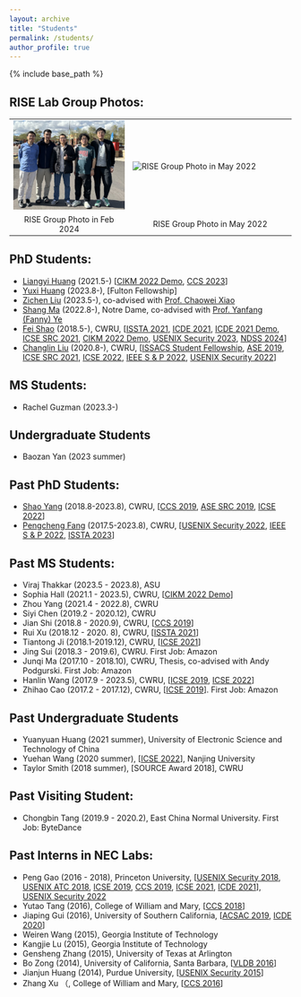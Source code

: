 ```yaml
---
layout: archive
title: "Students"
permalink: /students/
author_profile: true
---
```


{% include base_path %}

## RISE Lab Group Photos:

<table style = "border: 0px solid black;border-collapse: collapse;">
	<tr style = "border: 0px solid black;border-collapse: collapse;width: 95%;">
    <td style="width:33%;border: 0px solid black;">
  <img alt="RISE Group Photo in Feb 2024" src="/images/groupphoto-asu-2024.jpg"  />
</td>
<td style="width:45%;border: 0px solid black;">
  <img alt="RISE Group Photo in May 2022" src="/images/groupphoto-cwru2.jpg" />
</td>
  </tr>
  <tr style = "border: 0px solid black;border-collapse: collapse;width: 95%;">
  	<td style="text-align: center;border: 0px solid black;"> RISE Group Photo in Feb 2024</td>
  	<td style="text-align: center;border: 0px solid black;"> RISE Group Photo in May 2022</td>
  </tr>
</table>


## PhD Students:
* [Liangyi Huang](https://liangyi-huang.github.io/) (2021.5-) \[[CIKM 2022 Demo](https://xusheng-xiao.github.io/papers/cikm_demo_2022.pdf), [CCS 2023]()\]
* [Yuxi Huang](https://yuxihh.github.io/) (2023.8-), \[Fulton Fellowship\]
* [Zichen Liu](https://sites.google.com/view/zliu396/) (2023.5-), co-advised with [Prof. Chaowei Xiao](https://xiaocw11.github.io/)
* [Shang Ma]() (2022.8-), Notre Dame, co-advised with [Prof. Yanfang (Fanny) Ye](http://yes-lab.org/)
* [Fei Shao](https://feishao315.github.io/) (2018.5-), CWRU, \[[ISSTA 2021](https://xusheng-xiao.github.io/papers/webevo-cr.pdf), [ICDE 2021](https://xusheng-xiao.github.io/papers/threatraptor-icde21_0.pdf), [ICDE 2021 Demo](https://xusheng-xiao.github.io/papers/threatraptor-icde21demo.pdf), [ICSE SRC 2021](https://conf.researchr.org/track/icse-2021/icse-2021-ACM-Student-Research-Competition), [CIKM 2022 Demo](https://xusheng-xiao.github.io/papers/cikm_demo_2022.pdf), [USENIX Security 2023](https://xusheng-xiao.github.io/papers/usenixsecurity23-distdet.pdf), [NDSS 2024]()\]
* [Changlin Liu](https://changlinliu93.github.io/) (2020.8-), CWRU, \[[ISSACS Student Fellowship](https://engineering.case.edu/research/institutes/smart-secure-connected-systems), [ASE 2019](https://xusheng-xiao.github.io/papers/ase19-main-158.pdf), [ICSE SRC 2021](https://conf.researchr.org/track/icse-2021/icse-2021-ACM-Student-Research-Competition), [ICSE 2022](https://xusheng-xiao.github.io/papers/promal_icse_cr.pdf), [IEEE S & P 2022](https://xusheng-xiao.github.io/papers/depcomm-ieeesp2022.pdf), [USENIX Security 2022](https://xusheng-xiao.github.io/papers/sec22summer_fang.pdf)\]

## MS Students:
* Rachel Guzman (2023.3-)

## Undergraduate Students
* Baozan Yan (2023 summer)


## Past PhD Students:
* [Shao Yang](https://shaoyang1992.github.io/) (2018.8-2023.8), CWRU, \[[CCS 2019](https://xusheng-xiao.github.io/papers/deepintent-optimize.pdf), [ASE SRC 2019](https://2019.ase-conferences.org/track/ase-2019-Student-Research-Competition), [ICSE 2022](https://xusheng-xiao.github.io/papers/describectx_cr.pdf)\]
* [Pengcheng Fang](https://fang19911030.github.io/) (2017.5-2023.8), CWRU, \[[USENIX Security 2022](https://xusheng-xiao.github.io/papers/sec22summer_fang.pdf), [IEEE S & P 2022](https://xusheng-xiao.github.io/papers/depcomm-ieeesp2022.pdf), [ISSTA 2023](https://xusheng-xiao.github.io/papers/iSyn_issta.pdf)\]


## Past MS Students:
* Viraj Thakkar (2023.5 - 2023.8), ASU
* Sophia Hall (2021.1 - 2023.5),  CWRU, \[[CIKM 2022 Demo](https://xusheng-xiao.github.io/papers/cikm_demo_2022.pdf)\]
* Zhou Yang (2021.4 - 2022.8), CWRU
* Siyi Chen (2019.2 - 2020.12), CWRU
* Jian Shi (2018.8 - 2020.9), CWRU, \[[CCS 2019](https://xusheng-xiao.github.io/papers/hyperservice.pdf)\]
* Rui Xu (2018.12 - 2020. 8), CWRU, \[[ISSTA 2021](https://xusheng-xiao.github.io/papers/webevo-cr.pdf)\]
* Tiantong Ji (2018.1-2019.12), CWRU, \[[ICSE 2021](https://xusheng-xiao.github.io/papers/champ_icse2021_cr-submit3.pdf)\] 
* Jing Sui (2018.3 - 2019.6), CWRU. First Job: Amazon
* Junqi Ma (2017.10 - 2018.10), CWRU, Thesis, co-advised with Andy Podgurski. First Job: Amazon
* Hanlin Wang (2017.9 - 2023.5), CWRU, \[[ICSE 2019](https://xusheng-xiao.github.io/papers/iconintent-icse2019.pdf), [ICSE 2022](https://xusheng-xiao.github.io/papers/promal_icse_cr.pdf)\]
* Zhihao Cao (2017.2 - 2017.12), CWRU, \[[ICSE 2019](https://xusheng-xiao.github.io/papers/iconintent-icse2019.pdf)\]. First Job: Amazon

## Past Undergraduate Students
* Yuanyuan Huang (2021 summer), University of Electronic Science and Technology of China
* Yuehan Wang (2020 summer), \[[ICSE 2022](https://xusheng-xiao.github.io/papers/describectx_cr.pdf)\], Nanjing University
* Taylor Smith (2018 summer), [SOURCE Award 2018], CWRU


## Past Visiting Student:
* Chongbin Tang (2019.9 - 2020.2), East China Normal University. First Job: ByteDance


## Past Interns in NEC Labs:
* Peng Gao (2016 - 2018), Princeton University, \[[USENIX Security 2018](https://xusheng-xiao.github.io/papers/saql-usenixsecurity2018.pdf), [USENIX ATC 2018](https://xusheng-xiao.github.io/papers/aiql-usenix_atc2018.pdf), [ICSE 2019](https://xusheng-xiao.github.io/papers/iconintent-icse2019.pdf), [CCS 2019](https://xusheng-xiao.github.io/papers/hyperservice.pdf), [ICSE 2021](https://xusheng-xiao.github.io/papers/champ_icse2021_cr-submit3.pdf), [ICDE 2021](https://xusheng-xiao.github.io/papers/threatraptor-icde21_0.pdf)\], [USENIX Security 2022](https://xusheng-xiao.github.io/papers/sec22summer_fang.pdf)
* Yutao Tang (2016), College of William and Mary, \[[CCS 2018](https://xusheng-xiao.github.io/papers/nodemerge-ccs2018_0.pdf)\]
* Jiaping Gui (2016), University of Southern California, \[[ACSAC 2019](https://xusheng-xiao.github.io/papers/acsac19-final143.pdf), [ICDE 2020](https://xusheng-xiao.github.io/papers/aptrace-camera-ready.pdf)\]
* Weiren Wang (2015), Georgia Institute of Technology
* Kangjie Lu (2015), Georgia Institute of Technology 
* Gensheng Zhang (2015), University of Texas at Arlington
* Bo Zong (2014), University of California, Santa Barbara, \[[VLDB 2016](http://www.vldb.org/pvldb/vol9/p240-zong.pdf)\]
* Jianjun Huang (2014), Purdue University, \[[USENIX Security 2015](https://xusheng-xiao.github.io/papers/supor-usenix2015.pdf)\]
* Zhang Xu （, College of William and Mary, \[[CCS 2016](https://xusheng-xiao.github.io/papers/reduction-ccs.pdf)\]









